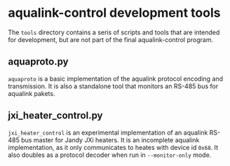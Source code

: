aqualink-control development tools
==================================

The `tools` directory contains a seris of scripts and tools that are intended
for development, but are not part of the final aqualink-control program.

aquaproto.py
------------

`aquaproto` is a basic implementation of the aqualink protocol encoding and
transmission. It is also a standalone tool that monitors an RS-485 bus for
aqualink pakets.

jxi_heater_control.py
---------------------

`jxi_heater_control` is an experimental implementation of an aqualink RS-485
bus master for Jandy JXi heaters. It is an incomplete aqualink implementation,
as it only communicates to heates with device id `0x68`. It also doubles as a
protocol decoder when run in `--monitor-only` mode.
